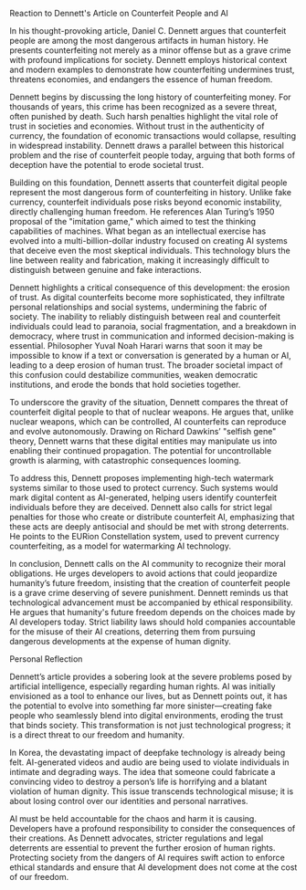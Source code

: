 Reaction to Dennett's Article on Counterfeit People and AI

In his thought-provoking article, Daniel C. Dennett argues that counterfeit people are among the most dangerous artifacts in human history. He presents counterfeiting not merely as a minor offense but as a grave crime with profound implications for society. Dennett employs historical context and modern examples to demonstrate how counterfeiting undermines trust, threatens economies, and endangers the essence of human freedom.

Dennett begins by discussing the long history of counterfeiting money. For thousands of years, this crime has been recognized as a severe threat, often punished by death. Such harsh penalties highlight the vital role of trust in societies and economies. Without trust in the authenticity of currency, the foundation of economic transactions would collapse, resulting in widespread instability. Dennett draws a parallel between this historical problem and the rise of counterfeit people today, arguing that both forms of deception have the potential to erode societal trust.

Building on this foundation, Dennett asserts that counterfeit digital people represent the most dangerous form of counterfeiting in history. Unlike fake currency, counterfeit individuals pose risks beyond economic instability, directly challenging human freedom. He references Alan Turing’s 1950 proposal of the "imitation game," which aimed to test the thinking capabilities of machines. What began as an intellectual exercise has evolved into a multi-billion-dollar industry focused on creating AI systems that deceive even the most skeptical individuals. This technology blurs the line between reality and fabrication, making it increasingly difficult to distinguish between genuine and fake interactions.

Dennett highlights a critical consequence of this development: the erosion of trust. As digital counterfeits become more sophisticated, they infiltrate personal relationships and social systems, undermining the fabric of society. The inability to reliably distinguish between real and counterfeit individuals could lead to paranoia, social fragmentation, and a breakdown in democracy, where trust in communication and informed decision-making is essential. Philosopher Yuval Noah Harari warns that soon it may be impossible to know if a text or conversation is generated by a human or AI, leading to a deep erosion of human trust. The broader societal impact of this confusion could destabilize communities, weaken democratic institutions, and erode the bonds that hold societies together.

To underscore the gravity of the situation, Dennett compares the threat of counterfeit digital people to that of nuclear weapons. He argues that, unlike nuclear weapons, which can be controlled, AI counterfeits can reproduce and evolve autonomously. Drawing on Richard Dawkins’ "selfish gene" theory, Dennett warns that these digital entities may manipulate us into enabling their continued propagation. The potential for uncontrollable growth is alarming, with catastrophic consequences looming.

To address this, Dennett proposes implementing high-tech watermark systems similar to those used to protect currency. Such systems would mark digital content as AI-generated, helping users identify counterfeit individuals before they are deceived. Dennett also calls for strict legal penalties for those who create or distribute counterfeit AI, emphasizing that these acts are deeply antisocial and should be met with strong deterrents. He points to the EURion Constellation system, used to prevent currency counterfeiting, as a model for watermarking AI technology.

In conclusion, Dennett calls on the AI community to recognize their moral obligations. He urges developers to avoid actions that could jeopardize humanity’s future freedom, insisting that the creation of counterfeit people is a grave crime deserving of severe punishment. Dennett reminds us that technological advancement must be accompanied by ethical responsibility. He argues that humanity's future freedom depends on the choices made by AI developers today. Strict liability laws should hold companies accountable for the misuse of their AI creations, deterring them from pursuing dangerous developments at the expense of human dignity.

Personal Reflection

Dennett’s article provides a sobering look at the severe problems posed by artificial intelligence, especially regarding human rights. AI was initially envisioned as a tool to enhance our lives, but as Dennett points out, it has the potential to evolve into something far more sinister—creating fake people who seamlessly blend into digital environments, eroding the trust that binds society. This transformation is not just technological progress; it is a direct threat to our freedom and humanity.

In Korea, the devastating impact of deepfake technology is already being felt. AI-generated videos and audio are being used to violate individuals in intimate and degrading ways. The idea that someone could fabricate a convincing video to destroy a person’s life is horrifying and a blatant violation of human dignity. This issue transcends technological misuse; it is about losing control over our identities and personal narratives.

AI must be held accountable for the chaos and harm it is causing. Developers have a profound responsibility to consider the consequences of their creations. As Dennett advocates, stricter regulations and legal deterrents are essential to prevent the further erosion of human rights. Protecting society from the dangers of AI requires swift action to enforce ethical standards and ensure that AI development does not come at the cost of our freedom.


